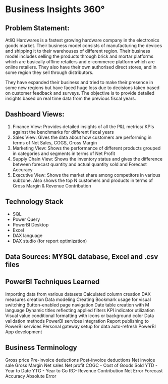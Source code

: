 # Business Insights 360&#176;
## Problem Statement:
AtliQ Hardwares is a fastest growing hardware company in the electronics goods market. Their business model consists of manufacturing the devices and shipping it to their warehouses of different region. Their business model includes selling the products through brick and mortar platforms which are basically offline retailers and e-commerce platform which are online retailers. They also have their own authorised direct stores, and in some region they sell through distributors. 

They have expanded their business and tried to make their presence in some new regions but have faced huge loss due to decisions taken based on customer feedback and surveys. The objective is to provide detailed insights based on real time data from the previous fiscal years.

## Dashboard Views:

1. Finance View: Provides detailed insights of all the P&L metrics/ KPIs against the benchmarks for different fiscal years
2. Sales View: Gives the data about how customers are performing in terms of Net Sales, COGS, Gross Margin
3. Marketing View: Shows the performance of different products grouped in categories and segments in terms of Net Profit
4. Supply Chain View: Shows the inventory status and gives the difference between forecast quantity and actual quantity sold and Forecast Accuracy
5. Executive View: Shows the market share among competitors in various subzone. Also shows the top N customers and products in terms of Gross Margin & Revenue Contribution

## Technology Stack
- SQL
- Power Query
- PowerBI Desktop
- Excel
- DAX language
- DAX studio (for report optimization)

## Data Sources: MYSQL database, Excel and .csv files

## PowerBI Techniques Learned

Importing data from various datasets
Calculated column creation
DAX measures creation
Data modeling
Creating Bookmark usage for visual switching
Button-enabled page navigation
Date table creation with M language
Dynamic titles reflecting applied filters
KPI indicator utilization
Visual value conditional formatting with icons or background color
Data validation methods
PowerBI services integration
Report publishing to PowerBI services
Personal gateway setup for data auto-refresh
PowerBI App development


## Business Terminology
Gross price
Pre-invoice deductions
Post-invoice deductions
Net invoice sale
Gross Margin
Net sales
Net profit
COGC - Cost of Goods Sold
YTD - Year to Date
YTG - Year to Go
RC- Revenue Contribution
Net Error
Forecast Accuracy
Absolute Error
